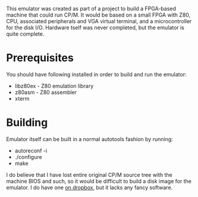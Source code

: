 This emulator was created as part of a project to build a FPGA-based machine that could run CP/M. It would be based on a small FPGA with Z80, CPU, associated peripherals and VGA virtual terminal, and a microcontroller for the disk I/O. Hardware tself was never completed, but the emulator is quite complete.

# Prerequisites
You should have following installed in order to build and run the emulator:
* libz80ex - Z80 emulation library
* z80asm - Z80 assembler
* xterm

# Building
Emulator itself can be built in a normal autotools fashion by running:
* autoreconf -i
* ./configure
* make

I do believe that I have lost entire original CP/M source tree with the machine BIOS and such, so it would be difficult to build a disk image for the emulator. I do have one [on dropbox](https://www.dropbox.com/s/cjj6ao73cdih9lw/disk.img), but it lacks any fancy software.
